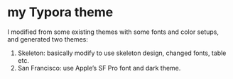 # my Typora theme

I modified from some existing themes with some fonts and color setups, and generated two themes:

1. Skeleton: basically modify to use skeleton design, changed fonts, table etc. 
2. San Francisco: use Apple’s SF Pro font and dark theme. 
